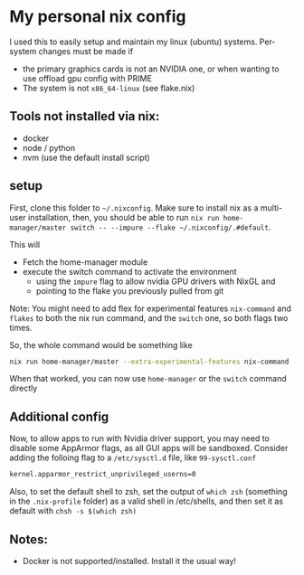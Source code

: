 # My personal nix config

I used this to easily setup and maintain my linux (ubuntu) systems. Per-system changes must be made if

- the primary graphics cards is not an NVIDIA one, or when wanting to use offload gpu config with PRIME
- The system is not `x86_64-linux` (see flake.nix)

## Tools not installed via nix:

- docker
- node / python
- nvm (use the default install script)

## setup

First, clone this folder to `~/.nixconfig`.
Make sure to install nix as a multi-user installation, then, you should be able to run `nix run home-manager/master switch -- --impure --flake ~/.nixconfig/.#default`.

This will

- Fetch the home-manager module
- execute the switch command to activate the environment
  - using the `impure` flag to allow nvidia GPU drivers with NixGL and
  - pointing to the flake you previously pulled from git

Note: You might need to add flex for experimental features `nix-command` and `flakes` to both the nix run command, and the `switch` one, so both flags two times.

So, the whole command would be something like

```bash
nix run home-manager/master --extra-experimental-features nix-command --extra-experimental-features flakes switch -- --impure --flake ~/.nixconfig/.#default --extra-experimental-features nix-command --extra-experimental-features flakes
```

When that worked, you can now use `home-manager` or the `switch` command directly

## Additional config

Now, to allow apps to run with Nvidia driver support, you may need to disable some AppArmor flags, as all GUI apps will be sandboxed.
Consider adding the folloing flag to a `/etc/sysctl.d` file, like `99-sysctl.conf`

```sh
kernel.apparmor_restrict_unprivileged_userns=0
```

Also, to set the default shell to zsh, set the output of `which zsh` (something in the `.nix-profile` folder) as a valid shell in /etc/shells, and then set it as default with `chsh -s $(which zsh)`

## Notes:

- Docker is not supported/installed. Install it the usual way!
